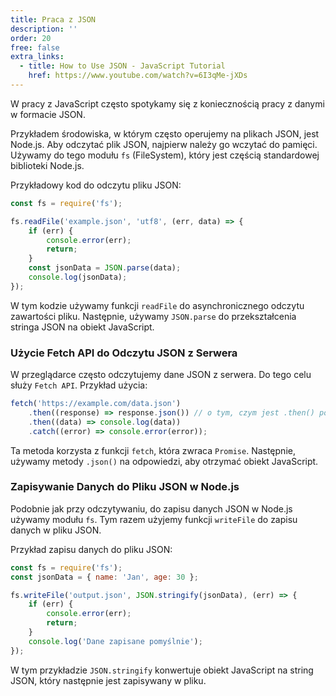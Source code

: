 ```yaml
---
title: Praca z JSON
description: ''
order: 20
free: false
extra_links:
  - title: How to Use JSON - JavaScript Tutorial
    href: https://www.youtube.com/watch?v=6I3qMe-jXDs
---
```


W pracy z JavaScript często spotykamy się z koniecznością pracy z danymi w formacie JSON.

Przykładem środowiska, w którym często operujemy na plikach JSON, jest Node.js. Aby odczytać plik JSON, najpierw należy go wczytać do pamięci. Używamy do tego modułu `fs` (FileSystem), który jest częścią standardowej biblioteki Node.js.

Przykładowy kod do odczytu pliku JSON:

```javascript
const fs = require('fs');

fs.readFile('example.json', 'utf8', (err, data) => {
	if (err) {
		console.error(err);
		return;
	}
	const jsonData = JSON.parse(data);
	console.log(jsonData);
});
```

W tym kodzie używamy funkcji `readFile` do asynchronicznego odczytu zawartości pliku. Następnie, używamy `JSON.parse` do przekształcenia stringa JSON na obiekt JavaScript.

### Użycie Fetch API do Odczytu JSON z Serwera

W przeglądarce często odczytujemy dane JSON z serwera. Do tego celu służy `Fetch API`. Przykład użycia:

```javascript
fetch('https://example.com/data.json')
	.then((response) => response.json()) // o tym, czym jest .then() powiemy sobie w kolejnych lekcjach
	.then((data) => console.log(data))
	.catch((error) => console.error(error));
```

Ta metoda korzysta z funkcji `fetch`, która zwraca `Promise`. Następnie, używamy metody `.json()` na odpowiedzi, aby otrzymać obiekt JavaScript.

### Zapisywanie Danych do Pliku JSON w Node.js

Podobnie jak przy odczytywaniu, do zapisu danych JSON w Node.js używamy modułu `fs`. Tym razem użyjemy funkcji `writeFile` do zapisu danych w pliku JSON.

Przykład zapisu danych do pliku JSON:

```javascript
const fs = require('fs');
const jsonData = { name: 'Jan', age: 30 };

fs.writeFile('output.json', JSON.stringify(jsonData), (err) => {
	if (err) {
		console.error(err);
		return;
	}
	console.log('Dane zapisane pomyślnie');
});
```

W tym przykładzie `JSON.stringify` konwertuje obiekt JavaScript na string JSON, który następnie jest zapisywany w pliku.
